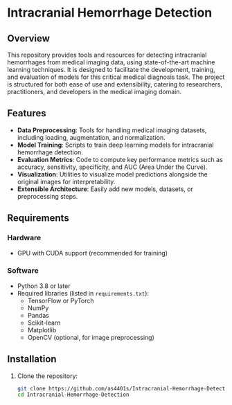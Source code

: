 # Intracranial Hemorrhage Detection

## Overview

This repository provides tools and resources for detecting intracranial hemorrhages from medical imaging data, using state-of-the-art machine learning techniques. It is designed to facilitate the development, training, and evaluation of models for this critical medical diagnosis task. The project is structured for both ease of use and extensibility, catering to researchers, practitioners, and developers in the medical imaging domain.

## Features
- **Data Preprocessing**: Tools for handling medical imaging datasets, including loading, augmentation, and normalization.
- **Model Training**: Scripts to train deep learning models for intracranial hemorrhage detection.
- **Evaluation Metrics**: Code to compute key performance metrics such as accuracy, sensitivity, specificity, and AUC (Area Under the Curve).
- **Visualization**: Utilities to visualize model predictions alongside the original images for interpretability.
- **Extensible Architecture**: Easily add new models, datasets, or preprocessing steps.

## Requirements

### Hardware
- GPU with CUDA support (recommended for training)

### Software
- Python 3.8 or later
- Required libraries (listed in `requirements.txt`):
  - TensorFlow or PyTorch
  - NumPy
  - Pandas
  - Scikit-learn
  - Matplotlib
  - OpenCV (optional, for image preprocessing)

## Installation
1. Clone the repository:
   ```bash
   git clone https://github.com/as4401s/Intracranial-Hemorrhage-Detection.git
   cd Intracranial-Hemorrhage-Detection
